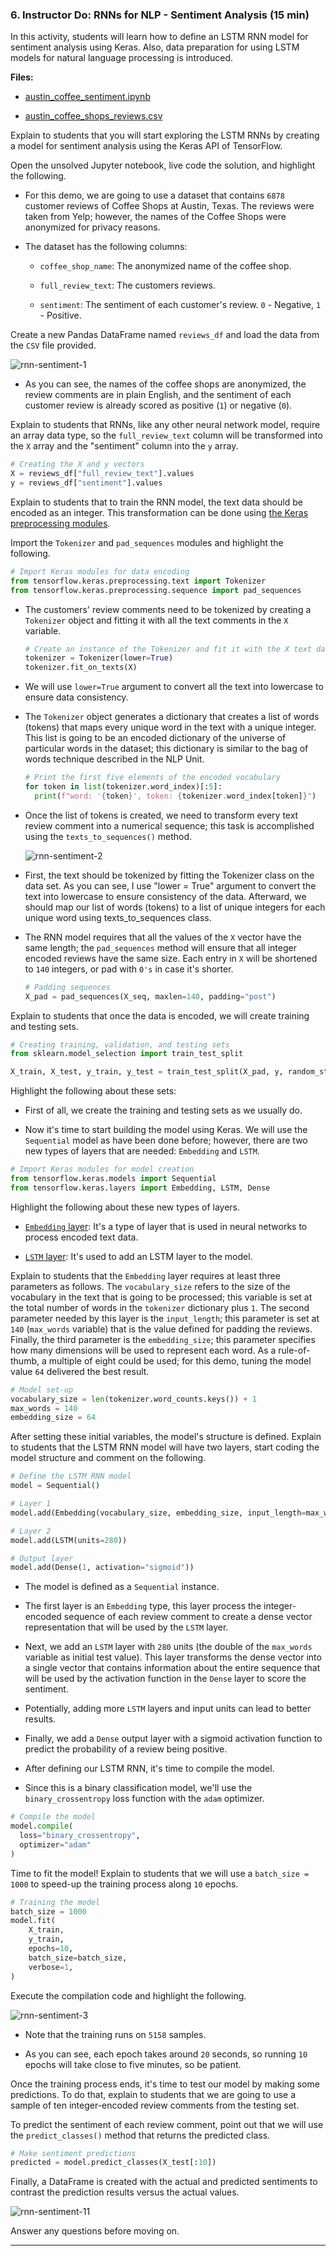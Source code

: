 ### 6. Instructor Do: RNNs for NLP - Sentiment Analysis (15 min)

In this activity, students will learn how to define an LSTM RNN model for sentiment analysis using Keras. Also, data preparation for using LSTM models for natural language processing is introduced.

**Files:**

* [austin_coffee_sentiment.ipynb](Activities/01-Ins_Sentiment_Analysis/Solved/austin_coffee_sentiment.ipynb)

* [austin_coffee_shops_reviews.csv](Activities/01-Ins_Sentiment_Analysis/Resources/austin_coffee_shops_reviews.csv)

Explain to students that you will start exploring the LSTM RNNs by creating a model for sentiment analysis using the Keras API of TensorFlow.

Open the unsolved Jupyter notebook, live code the solution, and highlight the following.

* For this demo, we are going to use a dataset that contains `6878` customer reviews of Coffee Shops at Austin, Texas. The reviews were taken from Yelp; however, the names of the Coffee Shops were anonymized for privacy reasons.

* The dataset has the following columns:

  * `coffee_shop_name`: The anonymized name of the coffee shop.

  * `full_review_text`: The customers reviews.

  * `sentiment`: The sentiment of each customer's review. `0` - Negative, `1` - Positive.

Create a new Pandas DataFrame named `reviews_df` and load the data from the `CSV` file provided.

![rnn-sentiment-1](Images/rnn-sentiment-1.png)

* As you can see, the names of the coffee shops are anonymized, the review comments are in plain English, and the sentiment of each customer review is already scored as positive (`1`) or negative (`0`).

Explain to students that RNNs, like any other neural network model, require an array data type, so the `full_review_text` column will be transformed into the `X` array and the "sentiment" column into the `y` array.

```python
# Creating the X and y vectors
X = reviews_df["full_review_text"].values
y = reviews_df["sentiment"].values
```

Explain to students that to train the RNN model, the text data should be encoded as an integer. This transformation can be done using [the Keras preprocessing modules](https://www.tensorflow.org/api_docs/python/tf/keras/preprocessing).

Import the `Tokenizer` and `pad_sequences` modules and highlight the following.

```python
# Import Keras modules for data encoding
from tensorflow.keras.preprocessing.text import Tokenizer
from tensorflow.keras.preprocessing.sequence import pad_sequences
```

* The customers' review comments need to be tokenized by creating a `Tokenizer` object and fitting it with all the text comments in the `X` variable.

  ```python
  # Create an instance of the Tokenizer and fit it with the X text data
  tokenizer = Tokenizer(lower=True)
  tokenizer.fit_on_texts(X)
  ```

* We will use `lower=True` argument to convert all the text into lowercase to ensure data consistency.

* The `Tokenizer` object generates a dictionary that creates a list of words (tokens) that maps every unique word in the text with a unique integer. This list is going to be an encoded dictionary of the universe of particular words in the dataset; this dictionary is similar to the bag of words technique described in the NLP Unit.

  ```python
  # Print the first five elements of the encoded vocabulary
  for token in list(tokenizer.word_index)[:5]:
    print(f"word: '{token}', token: {tokenizer.word_index[token]}")
  ```

* Once the list of tokens is created, we need to transform every text review comment into a numerical sequence; this task is accomplished using the `texts_to_sequences()` method.

  ![rnn-sentiment-2](Images/rnn-sentiment-2.png)

* First, the text should be tokenized by fitting the Tokenizer class on the data set. As you can see, I use "lower = True" argument to convert the text into lowercase to ensure consistency of the data. Afterward, we should map our list of words (tokens) to a list of unique integers for each unique word using texts_to_sequences class.

* The RNN model requires that all the values of the `X` vector have the same length; the `pad_sequences` method will ensure that all integer encoded reviews have the same size. Each entry in `X` will be shortened to `140` integers, or pad with `0's` in case it's shorter.

  ```python
  # Padding sequences
  X_pad = pad_sequences(X_seq, maxlen=140, padding="post")
  ```

Explain to students that once the data is encoded, we will create training and testing sets.

```python
# Creating training, validation, and testing sets
from sklearn.model_selection import train_test_split

X_train, X_test, y_train, y_test = train_test_split(X_pad, y, random_state=78)
```

Highlight the following about these sets:

* First of all, we create the training and testing sets as we usually do.

* Now it's time to start building the model using Keras. We will use the `Sequential` model as have been done before; however, there are two new types of layers that are needed: `Embedding` and `LSTM`.

```python
# Import Keras modules for model creation
from tensorflow.keras.models import Sequential
from tensorflow.keras.layers import Embedding, LSTM, Dense
```

Highlight the following about these new types of layers.

* [`Embedding` layer](https://www.tensorflow.org/api_docs/python/tf/keras/layers/Embedding?version=stable): It's a type of layer that is used in neural networks to process encoded text data.

* [`LSTM` layer](https://www.tensorflow.org/api_docs/python/tf/keras/layers/LSTM?version=stable): It's used to add an LSTM layer to the model.

Explain to students that the `Embedding` layer requires at least three parameters as follows. The `vocabulary_size` refers to the size of the vocabulary in the text that is going to be processed; this variable is set at the total number of words in the `tokenizer` dictionary plus `1`. The second parameter needed by this layer is the `input_length`; this parameter is set at `140` (`max_words` variable) that is the value defined for padding the reviews. Finally, the third parameter is the `embedding_size`; this parameter specifies how many dimensions will be used to represent each word. As a rule-of-thumb, a multiple of eight could be used; for this demo, tuning the model value `64` delivered the best result.

```python
# Model set-up
vocabulary_size = len(tokenizer.word_counts.keys()) + 1
max_words = 140
embedding_size = 64
```

After setting these initial variables, the model's structure is defined. Explain to students that the LSTM RNN model will have two layers, start coding the model structure and comment on the following.

```python
# Define the LSTM RNN model
model = Sequential()

# Layer 1
model.add(Embedding(vocabulary_size, embedding_size, input_length=max_words))

# Layer 2
model.add(LSTM(units=280))

# Output layer
model.add(Dense(1, activation="sigmoid"))
```

* The model is defined as a `Sequential` instance.

* The first layer is an `Embedding` type, this layer process the integer-encoded sequence of each review comment to create a dense vector representation that will be used by the `LSTM` layer.

* Next, we add an `LSTM` layer with `280` units (the double of the `max_words` variable as initial test value). This layer transforms the dense vector into a single vector that contains information about the entire sequence that will be used by the activation function in the `Dense` layer to score the sentiment.

* Potentially, adding more `LSTM` layers and input units can lead to better results.

* Finally, we add a `Dense` output layer with a sigmoid activation function to predict the probability of a review being positive.

* After defining our LSTM RNN, it's time to compile the model.

* Since this is a binary classification model, we'll use the `binary_crossentropy` loss function with the `adam` optimizer.

```python
# Compile the model
model.compile(
  loss="binary_crossentropy",
  optimizer="adam"
)
```

Time to fit the model! Explain to students that we will use a `batch_size = 1000` to speed-up the training process along `10` epochs.

```python
# Training the model
batch_size = 1000
model.fit(
    X_train,
    y_train,
    epochs=10,
    batch_size=batch_size,
    verbose=1,
)
```

Execute the compilation code and highlight the following.

![rnn-sentiment-3](Images/rnn-sentiment-3.gif)

* Note that the training runs on `5158` samples.

* As you can see, each epoch takes around `20` seconds, so running `10` epochs will take close to five minutes, so be patient.

Once the training process ends, it's time to test our model by making some predictions. To do that, explain to students that we are going to use a sample of ten integer-encoded review comments from the testing set.

To predict the sentiment of each review comment, point out that we will use the `predict_classes()` method that returns the predicted class.

```python
# Make sentiment predictions
predicted = model.predict_classes(X_test[:10])
```

Finally, a DataFrame is created with the actual and predicted sentiments to contrast the prediction results versus the actual values.

![rnn-sentiment-11](Images/rnn-sentiment-11.png)

Answer any questions before moving on.

---
